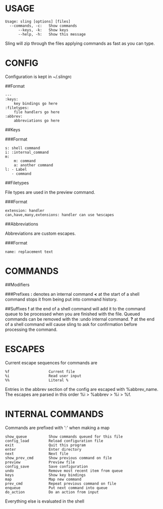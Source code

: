USAGE
=====
    Usage: sling [options] [files]
      --commands, -c:   Show commands
          --keys, -k:   Show keys
          --help, -h:   Show this message

Sling will zip through the files applying commands as fast as you can type.

CONFIG
======

Configuration is kept in ~/.slingrc

##Format

    ---
    :keys:
        key bindings go here
    :filetypes:
        file handlers go here
    :abbrev:
        abbreviations go here

##Keys

###Format 

    s: shell command
    i: :internal_command
    m:
        m: command
        a: another command
    l: - Label
       - command

##Filetypes

File types are used in the preview command. 

###Format

    extension: handler
    can,have,many,extensions: handler can use %escapes

##Abbreviations

Abbreviations are custom escapes. 

###Format

    name: replacement text

COMMANDS
========

##Modifiers

###Prefixes
**:** denotes an internal command
**<** at the start of a shell command stops it from being put into command history.

##Suffixes 
**!** at the end of a shell command will add it to the command queue to be processed when you are finished with the file. Queued commands can be removed with the :undo internal command.
**?** at the end of a shell command will cause sling to ask for confirmation before processing the command.

ESCAPES
=======

Current escape sequences for commands are

    %f                  Current file
    %i                  Read user input
    %%                  Literal %

Entries in the abbrev section of the config are escaped with %abbrev_name. The escapes are parsed in this order %i > %abbrev > %i > %f.

INTERNAL COMMANDS
=================

Commands are prefixed with ':' when making a map

    show_queue          Show commands queued for this file
    config_load         Reload configuration file
    exit                Quit this program
    enter               Enter directory
    next                Next file
    show_prev_cmd       Show previous command on file
    preview             Preview file
    config_save         Save configuration
    undo                Remove most recent item from queue
    keys                Show key bindings
    map                 Map new command
    prev_cmd            Repeat previous command on file
    enqueue             Put next command into queue
    do_action           Do an action from input

Everything else is evaluated in the shell
